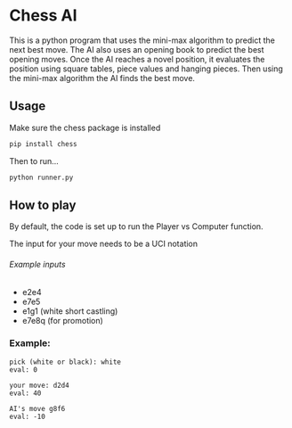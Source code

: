 # Chess AI

This is a python program that uses the mini-max algorithm to predict the next best move. The AI also uses an opening book to predict the best opening moves. Once the AI reaches a novel position, it evaluates the position using square tables, piece values and hanging pieces. Then using the mini-max algorithm the AI finds the best move. 

## Usage
Make sure the chess package is installed
```bash
pip install chess
```
Then to run...
```bash
python runner.py
```
## How to play
By default, the code is set up to run the Player vs Computer function.

The input for your move needs to be a UCI notation
###### Example inputs
- e2e4
- e7e5
- e1g1 (white short castling)
- e7e8q (for promotion)

### Example:
```
pick (white or black): white
eval: 0
```
```
your move: d2d4
eval: 40

AI's move g8f6
eval: -10
```